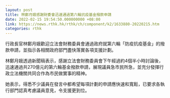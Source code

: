 ```yaml
---
layout: post
title: 林鄭月娥感謝財委會迅速通過第六輪抗疫基金撥款申請
date: 2022-02-15 19:54:50.000000000 +08:00
link: https://news.rthk.hk/rthk/ch/component/k2/1633880-20220215.htm
categories: rthk
---
```


行政長官林鄭月娥歡迎立法會財務委員會通過政府就第六輪「防疫抗疫基金」的撥款申請，並指示各相關政府部門盡快落實各項支援計劃。

林鄭月娥透過新聞稿表示，感謝立法會財務委員會下午經過約4個半小時討論後，迅速通過共270億元的第六輪基金撥款申請，展現議員急市民所急，並充分發揮行政立法機關共同合作為市民做實事的精神。

她表示，得悉不少議員在發言中都希望每項計劃的申請應快速和寬鬆，已要求各執行部門認真考慮議員意見，令支援更到位。

